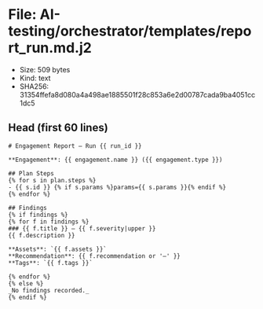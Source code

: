 # File: AI-testing/orchestrator/templates/report_run.md.j2

- Size: 509 bytes
- Kind: text
- SHA256: 31354ffefa8d080a4a498ae1885501f28c853a6e2d00787cada9ba4051cc1dc5

## Head (first 60 lines)

```
# Engagement Report — Run {{ run_id }}

**Engagement**: {{ engagement.name }} ({{ engagement.type }})

## Plan Steps
{% for s in plan.steps %}
- {{ s.id }} {% if s.params %}params={{ s.params }}{% endif %}
{% endfor %}

## Findings
{% if findings %}
{% for f in findings %}
### {{ f.title }} — {{ f.severity|upper }}
{{ f.description }}

**Assets**: `{{ f.assets }}`
**Recommendation**: {{ f.recommendation or '—' }}
**Tags**: `{{ f.tags }}`

{% endfor %}
{% else %}
_No findings recorded._
{% endif %}
```

